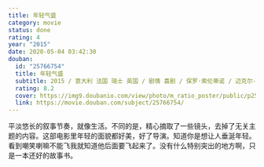 ```yaml
---
title: 年轻气盛
category: movie
status: done
rating: 4
year: "2015"
date: 2020-05-04 03:42:30
douban:
  id: "25766754"
  title: 年轻气盛
  subtitle: 2015 / 意大利 法国 瑞士 英国 / 剧情 喜剧 / 保罗·索伦蒂诺 / 迈克尔·凯恩 保罗·达诺
  rating: 8.2
  cover: https://img9.doubanio.com/view/photo/m_ratio_poster/public/p2561567154.jpg
  link: https://movie.douban.com/subject/25766754/
---
```


平淡悠长的叙事节奏，就像生活。不同的是，精心摘取了一些镜头，去掉了无关主题的内容。这部电影里年轻的面貌都好美，好了导演。知道你是想让人垂涎年轻。看到嘲笑喇嘛不能飞我就知道他后面要飞起来了。没有什么特别突出的地方啊，只是一本还好的故事书。
